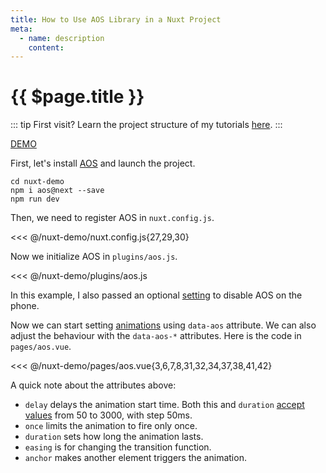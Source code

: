 ```yaml
---
title: How to Use AOS Library in a Nuxt Project
meta:
  - name: description
    content: 
---
```


# {{ $page.title }}

::: tip First visit?
Learn the project structure of my tutorials [here](./).
:::

[DEMO](https://nuxtdemo.netlify.com/aos)

First, let's install [AOS](https://github.com/michalsnik/aos) and launch the project.

```bash{2}
cd nuxt-demo
npm i aos@next --save
npm run dev
```

Then, we need to register AOS in `nuxt.config.js`.

<<< @/nuxt-demo/nuxt.config.js{27,29,30}

Now we initialize AOS in `plugins/aos.js`.

<<< @/nuxt-demo/plugins/aos.js

In this example, I also passed an optional [setting](https://github.com/michalsnik/aos#1-initialize-aos) to disable AOS on the phone.

Now we can start setting [animations](https://github.com/michalsnik/aos#animations) using `data-aos` attribute. We can also adjust the behaviour with the `data-aos-*` attributes. Here is the code in `pages/aos.vue`.

<<< @/nuxt-demo/pages/aos.vue{3,6,7,8,31,32,34,37,38,41,42}

A quick note about the attributes above:

- `delay` delays the animation start time. Both this and `duration` [accept values](https://github.com/michalsnik/aos#setting-duration-delay) from 50 to 3000, with step 50ms.
- `once` limits the animation to fire only once.
- `duration` sets how long the animation lasts.
- `easing` is for changing the transition function.
- `anchor` makes another element triggers the animation.
